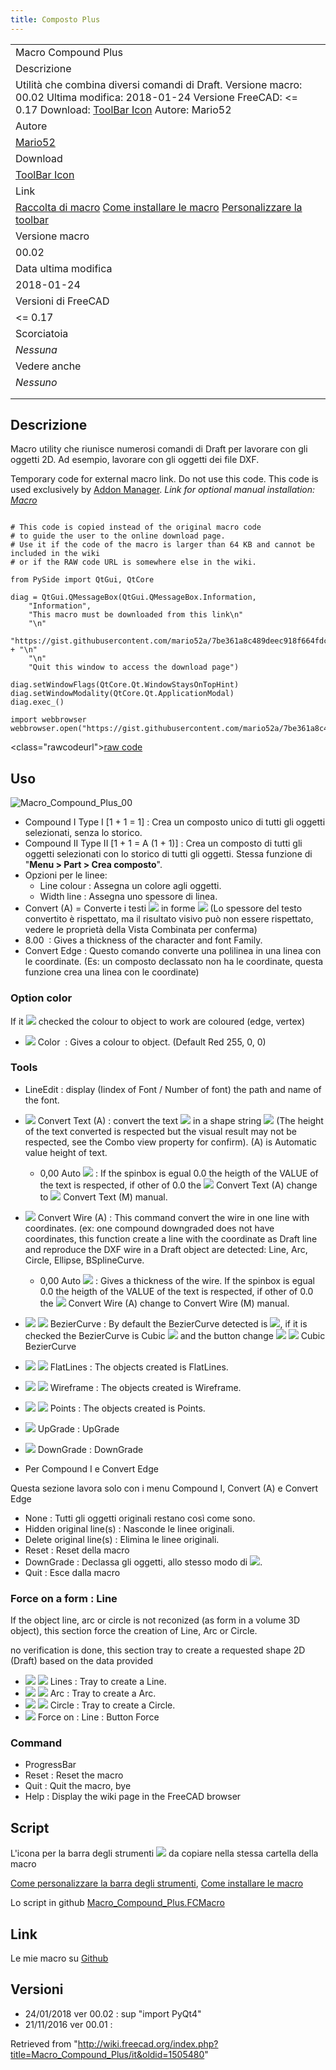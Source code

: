 ```yaml
---
title: Composto Plus
---
```


|                                                                                                                                                                                                                                         |
| --------------------------------------------------------------------------------------------------------------------------------------------------------------------------------------------------------------------------------------- |
| Macro Compound Plus                                                                                                                                                                                                                     |
| Descrizione                                                                                                                                                                                                                             |
| Utilità che combina diversi comandi di Draft. Versione macro: 00.02 Ultima modifica: 2018-01-24 Versione FreeCAD: <= 0.17 Download: [ToolBar Icon](https://www.freecadweb.org/wiki/images/f/fd/Macro_Compound_Plus.png) Autore: Mario52 |
| Autore                                                                                                                                                                                                                                  |
| [Mario52](/User:Mario52 "User:Mario52")                                                                                                                                                                                                 |
| Download                                                                                                                                                                                                                                |
| [ToolBar Icon](https://www.freecadweb.org/wiki/images/f/fd/Macro_Compound_Plus.png)                                                                                                                                                     |
| Link                                                                                                                                                                                                                                    |
| [Raccolta di macro](/Macros_recipes/it "Macros recipes/it") [Come installare le macro](/How_to_install_macros/it "How to install macros/it") [Personalizzare la toolbar](/Customize_Toolbars/it "Customize Toolbars/it")                |
| Versione macro                                                                                                                                                                                                                          |
| 00.02                                                                                                                                                                                                                                   |
| Data ultima modifica                                                                                                                                                                                                                    |
| 2018-01-24                                                                                                                                                                                                                              |
| Versioni di FreeCAD                                                                                                                                                                                                                     |
| <= 0.17                                                                                                                                                                                                                                 |
| Scorciatoia                                                                                                                                                                                                                             |
| _Nessuna_                                                                                                                                                                                                                               |
| Vedere anche                                                                                                                                                                                                                            |
| _Nessuno_                                                                                                                                                                                                                               |
|                                                                                                                                                                                                                                         |
|                                                                                                                                                                                                                                         |

## Descrizione

Macro utility che riunisce numerosi comandi di Draft per lavorare con gli oggetti 2D. Ad esempio, lavorare con gli oggetti dei file DXF.

Temporary code for external macro link. Do not use this code. This code is used exclusively by [Addon Manager](/Std_AddonMgr "Std AddonMgr"). _Link for optional manual installation: [Macro](https://gist.githubusercontent.com/mario52a/7be361a8c489deec918f664fdcfc4394/raw/2d12268123cbd38a3fba10fff1c7f35837cd3325/Macro_Compound_Plus.FCMacro)_

```

# This code is copied instead of the original macro code
# to guide the user to the online download page.
# Use it if the code of the macro is larger than 64 KB and cannot be included in the wiki
# or if the RAW code URL is somewhere else in the wiki.

from PySide import QtGui, QtCore

diag = QtGui.QMessageBox(QtGui.QMessageBox.Information,
    "Information",
    "This macro must be downloaded from this link\n"
    "\n"
    "https://gist.githubusercontent.com/mario52a/7be361a8c489deec918f664fdcfc4394/raw/2d12268123cbd38a3fba10fff1c7f35837cd3325/Macro_Compound_Plus.FCMacro" + "\n"
    "\n"
    "Quit this window to access the download page")

diag.setWindowFlags(QtCore.Qt.WindowStaysOnTopHint)
diag.setWindowModality(QtCore.Qt.ApplicationModal)
diag.exec_()

import webbrowser
webbrowser.open("https://gist.githubusercontent.com/mario52a/7be361a8c489deec918f664fdcfc4394/raw/2d12268123cbd38a3fba10fff1c7f35837cd3325/Macro_Compound_Plus.FCMacro")

```

<class="rawcodeurl"><a href="<https://gist.githubusercontent.com/mario52a/7be361a8c489deec918f664fdcfc4394/raw/2d12268123cbd38a3fba10fff1c7f35837cd3325/Macro_Compound_Plus.FCMacro>">raw code</a>

## Uso

![Macro_Compound_Plus_00](/images/Macro_Compound_Plus_00.png)

- Compound I Type I [1 + 1 = 1] : Crea un composto unico di tutti gli oggetti selezionati, senza lo storico.
- Compound II Type II [1 + 1 = A (1 + 1)] : Crea un composto di tutti gli oggetti selezionati con lo storico di tutti gli oggetti. Stessa funzione di "**Menu > Part > Crea composto**".
- Opzioni per le linee:
  - Line colour : Assegna un colore agli oggetti.
  - Width line : Assegna uno spessore di linea.
- Convert (A) = Converte i testi ![](/images/Draft_Text.png) in forme ![](/images/Draft_ShapeString.png) (Lo spessore del testo convertito è rispettato, ma il risultato visivo può non essere rispettato, vedere le proprietà della Vista Combinata per conferma)
- 8.00  : Gives a thickness of the character and font Family.
- Convert Edge : Questo comando converte una polilinea in una linea con le coordinate. (Es: un composto declassato non ha le coordinate, questa funzione crea una linea con le coordinate)

### Option color

If it ![](/images/CheckBoxFalse.svg) checked the colour to object to work are coloured (edge, vertex)

- ![](/images/Workbench_Image.svg) Color  : Gives a colour to object. (Default Red 255, 0, 0)

### Tools

- LineEdit : display (Iindex of Font / Number of font) the path and name of the font.

* ![](/images/Draft_Text.svg) Convert Text (A) : convert the text ![](/images/Draft_Text.svg) in a shape string ![](/images/Draft_ShapeString.svg) (The height of the text converted is respected but the visual result may not be respected, see the Combo view property for confirm). (A) is Automatic value height of text.

  - 0,00 Auto ![](/images/SpinBox.svg) : If the spinbox is egual 0.0 the heigth of the VALUE of the text is respected, if other of 0.0 the ![](/images/Draft_Text.svg) Convert Text (A) change to ![](/images/Draft_Text.svg) Convert Text (M) manual.

* ![](/images/Draft_Line.svg) Convert Wire (A) : This command convert the wire in one line with coordinates. (ex: one compound downgraded does not have coordinates, this function create a line with the coordinate as Draft line and reproduce the DXF wire in a Draft object are detected: Line, Arc, Circle, Ellipse, BSplineCurve.
  - 0,00 Auto ![](/images/SpinBox.svg) : Gives a thickness of the wire. If the spinbox is egual 0.0 the heigth of the VALUE of the text is respected, if other of 0.0 the ![](/images/Draft_Line.svg) Convert Wire (A) change to Convert Wire (M) manual.
* ![](/images/CheckBoxFalse.svg) ![](/images/Draft_BezCurve.svg) BezierCurve : By default the BezierCurve detected is ![](/images/Draft_BezCurve.svg), if it is checked the BezierCurve is Cubic ![](/images/Draft_CubicBezCurve.svg) and the button change ![](/images/CheckBoxTrue.svg) ![](/images/Draft_CubicBezCurve.svg) Cubic BezierCurve

* ![](/images/RadioButtonTrue.svg) ![](/images/Std_DrawStyleFlatLines.svg) FlatLines : The objects created is FlatLines.
* ![](/images/RadioButtonFalse.svg) ![](/images/Std_DrawStyleWireFrame.svg) Wireframe : The objects created is Wireframe.
* ![](/images/RadioButtonFalse.svg) ![](/images/Std_DrawStylePoints.svg) Points : The objects created is Points.
* ![](/images/Draft_Upgrade.svg) UpGrade : UpGrade
* ![](/images/Draft_Downgrade.svg) DownGrade : DownGrade

- Per Compound I e Convert Edge

Questa sezione lavora solo con i menu Compound I, Convert (A) e Convert Edge

- None : Tutti gli oggetti originali restano così come sono.
- Hidden original line(s) : Nasconde le linee originali.
- Delete original line(s) : Elimina le linee originali.
- Reset : Reset della macro
- DownGrade : Declassa gli oggetti, allo stesso modo di ![](/images/Draft_Downgrade.png).
- Quit : Esce dalla macro

### Force on a form : Line

If the object line, arc or circle is not reconized (as form in a volume 3D object), this section force the creation of Line, Arc or Circle.

no verification is done, this section tray to create a requested shape 2D (Draft) based on the data provided

- ![](/images/RadioButtonTrue.svg) ![](/images/Draft_Line.svg) Lines : Tray to create a Line.
- ![](/images/RadioButtonFalse.svg) ![](/images/Draft_Arc.svg) Arc : Tray to create a Arc.
- ![](/images/RadioButtonFalse.svg) ![](/images/Draft_Circle.svg) Circle : Tray to create a Circle.
- ![](/images/Draft_Line.svg) Force on : Line : Button Force

### Command

- ProgressBar
- Reset : Reset the macro
- Quit : Quit the macro, bye
- Help : Display the wiki page in the FreeCAD browser

## Script

L'icona per la barra degli strumenti ![](/images/Macro_Compound_Plus.png) da copiare nella stessa cartella della macro

[Come personalizzare la barra degli strumenti](/Customize_Toolbars/it "Customize Toolbars/it"), [Come installare le macro](/How_to_install_macros/it "How to install macros/it")

Lo script in github [Macro_Compound_Plus.FCMacro](https://gist.github.com/mario52a/7be361a8c489deec918f664fdcfc4394)

## Link

Le mie macro su [Github](https://gist.github.com/mario52a)

## Versioni

- 24/01/2018 ver 00.02 : sup "import PyQt4"
- 21/11/2016 ver 00.01 :

Retrieved from "<http://wiki.freecad.org/index.php?title=Macro_Compound_Plus/it&oldid=1505480>"
